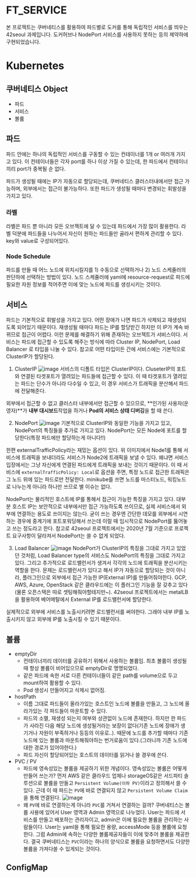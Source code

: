 # FT_SERVICE

본 프로젝트는 쿠버네티스를 활용하여 파드별로 도커를 통해 독립적인 서비스를 띄우는 42seoul 과제입니다.
도커허브나 NodePort 서비스를 사용하지 못하는 등의 제약하에 구현되었습니다.

# Kubernetes

## 쿠버네티스 Object

- 파드
- 서비스
- 볼륨

## 파드

파드 안에는 하나의 독립적인 서비스를 구동할 수 있는 컨테이너를 1개 or 여러개 가지고 있다. 이 컨테이너들은 각자 port를 하나 이상 가질 수 있는데, 한 파드에서 컨테이너끼리 port가 중복될 순 없다. 

파드가 생성될 때에는 IP가 자동으로 할당되는데, 쿠버네티스 클러스터내에서만 접근 가능하며, 외부에서는 접근이 불가능하다. 또한 파드가 생성될 때마다 변경되는 휘발성을 가지고 있다.

### 라벨
라벨은 파드 뿐 아니라 모든 오브젝트에 달 수 있는데 파드에서 가장 많이 활용한다. 라벨 덕분에 파드들을 나누어서 자신이 원하는 파드들만 골라서 편하게 관리할 수 있다. key와 value로 구성되어있다.

### Node Schedule

파드를 만들 때 어느 노드에 위치시킬지를 1) 수동으로 선택하거나 2) 노드 스케쥴러의 판단하에 선택하는 방법이 있다. 노드 스케쥴러에 yaml에 resource-request로 파드에 필요한 자원 정보를 적어주면 이에 맞는 노드에 파드를 생성시키는 것이다.

## 서비스

파드는 기본적으로 휘발성을 가지고 있다. 어떤 장애가 나면 파드가 삭제되고 재생성되도록 되어있기 때문이다. 재생성될 때마다 파드는 IP를 할당받긴 하지만 이 IP가 계속 바뀌므로 접근이 어렵다.
이런 문제를 해결하기 위해 존재하는 오브젝트가 서비스이다.
서비스는 파드에 접근할 수 있도록 해주는 방식에 따라 Cluster IP, NodePort, Load Balancer 로 타입을 나눌 수 있다.
참고로 어떤 타입이든 간에 서비스에는 기본적으로 ClusterIP가 할당된다.

1. ClusterIP
![image](https://user-images.githubusercontent.com/54612343/88621511-a1409180-d0db-11ea-8928-c211b6e62790.png)
서비스의 디폴트 타입은 ClusterIP이다. CluseterIP의 포트와 연결된 타겟포트가 열려있는 파드들에 접근할 수 있다. 이 때 타겟포트가 열려있는 파드는 단수가 아니라 다수일 수 있고, 이 경우 서비스가 트래픽을 분산해서 파드에 전달해준다.

외부에서 접근할 수 없고 클러스터 내부에서만 접근할 수 있으므로, **인가된 사용자(운영자)**가 **내부 대시보드**작업을 하거나 **Pod의 서비스 상태 디버깅**을 할 때 쓴다.

2. NodePort
![image](https://user-images.githubusercontent.com/54612343/88621664-01cfce80-d0dc-11ea-8295-128a2578952e.png)
기본적으로 ClusterIP와 동일한 기능을 가지고 있고, NodePort의 특징들을 추가로 가지고 있다. NodePort는 모든 Node에 포트를 할당한다(특정 파드에만 할당하는게 아니다!!)

한편 externalTrafficPolicy라는 재밌는 옵션이 있다. 위 이미지에서 Node1를 통해 서비스에 트래픽을 보내더라도 서비스가 Node2에 트래픽을 보낼 수 있다. 왜냐면 서비스 입장에서는 그냥 자신에게 연결된 파드에게 트래픽을 보내는 것이기 때문이다. 이 때 서비스에 `externalTrafficPolicy: Local`로 옵션을 주면, 특정 노드로 접근한 트래픽은 그 노드 위에 있는 파드로만 전달한다. minikube를 쓰면 노드를 마스터노드, 워킹노드로 나누는게 아니라 하나만 쓰므로 별 이슈는 없다.

NodePort는 물리적인 호스트에 IP를 통해서 접근이 가능한 특징을 가지고 있다. 대부분 호스트 IP는 보안적으로 내부에서만 접근 가능하도록 쓰이므로, 실제 서비스에서 외부에 연결하는 용도로 쓰이지는 않는다. 굳이 쓰는 경우엔 간단한 데모를 외부에서 시연하는 경우에 중계기에 포트포워딩해서 쓰는데 이럴 때 임시적으로 NodePort를 뚫어놓고 쓰는 정도라고 한다.
참고로 42seoul 프로젝트에서는 2020년 7월 기준으로 프로젝트 요구사항이 달라져서 NodePort는 쓸 수 없게 되었다.

3. Load Balancer
![image](https://user-images.githubusercontent.com/54612343/88623359-c505d680-d0df-11ea-9063-1bc312997379.png)
NodePort가 ClusterIP의 특징을 그대로 가지고 있었던 것처럼, Load Balancer type의 서비스도 NodePort의 특징을 그대로 가지고 있다. 그리고 추가적으로 로드밸런서가 생겨서 각각의 노드에 트래픽을 분산시키는 역할을 한다. 문제는 로드밸런서가 있다고 해서 IP가 자동으로 할당되는 것이 아니라, 플러그인으로 외부에서 접근 가능한 IP(External IP)를 만들어줘야한다. GCP, AWS, Azure, OpenStack 같은 클라우드에는 이 플러그인 기능을 잘 갖추고 있다(물론 오픈스택은 따로 셋팅해줘야할테지만~). 42seoul 프로젝트에서는 metalLB을 활용하여 베어메탈에서 External IP를 로드밸런서에 할당한다.

실제적으로 외부에 서비스를 노출시키려면 로드밸런서를 써야한다. 그래야 내부 IP를 노출시키지 않고 외부에 IP를 노출시킬 수 있기 때문이다.

## 볼륨

- emptyDir
    - 컨테이너끼리 데이터를 공유하기 위해서 사용하는 볼륨임. 최초 볼륨이 생성될 때 항상 볼륨이 비어있으므로 emptyDir로 명명되었다.
    - 같은 파드에 속한 서로 다른 컨테이너들이 같은 path를 volume으로 두고 mount하여 활용할 수 있다.
    - Pod 생성시 만들어지고 삭제시 없어짐.
- hostPath
    - 이름 그대로 파드들이 올라가있는 호스트인 노드에 볼륨을 만들고, 그 노드에 올라가있는 각 파드들이 마운트할 수 있다.
    - 파드의 소멸, 재생성 되는지 여부와 상관없이 노드에 존재한다. 하지만 한 파드가 사라진 다음 해당 노드에 생성될거라는 보장이 없다(기존 노드에 장애가 생기거나 자원이 부족하거나 등등의 이유로..). 때문에 노드를 추가할 때마다 기존 노드에 있는 볼륨과 마운트해줘야하는 번거로움이 있다.(그러니까 기존 노드에 대한 경로가 있어야한다.)
    - 파드 자신이 할당되어있는 호스트의 데이터를 읽거나 쓸 경우에 쓴다.
- PVC / PV
    - 파드에 영속성있는 볼륨을 제공하기 위한 개념이다. 영속성있는 볼륨은 어떻게 만들어 쓰는가? 먼저 AWS 같은 클라우드 업체나 storageOS같은 서드파티 솔루션으로 볼륨을 만들고 `Persistent Volume(이하 PV)`이라고 정의해서 쓸 수 있다. 근데 이 때 파드는 `PV`에 바로 연결되지 않고 `Persistent Volume Claim`을 통해 연결된다.
    ![image](https://user-images.githubusercontent.com/54612343/88632531-a78c3900-d0ee-11ea-9bb9-b07aef5267d9.png)
    - 왜 `PV`에 바로 연결하는게 아니라 `PVC`를 거쳐서 연결하는 걸까? 쿠버네티스는 볼륨 사용에 있어서 User 영역과 Admin 영역으로 나누었다. User는 파드에 서비스를 만들고 배포하는 관리자이고, admin은 이에 필요한 볼륨을 관리하는 사람들이다. User는 yaml을 통해 필요한 용량, accessMode 등을 볼륨에 요청한다. 그럼 Admin에 속하는 다양한 볼륨제공자들이 이에 맞추어 볼륨을 제공한다. 결국 쿠버네티스는 `PVC`이라는 하나의 양식으로 볼륨을 요청하면서도 다양한 볼륨을 가져다쓸 수 있게되는 것이다.

## ConfigMap

